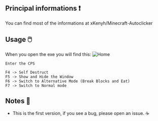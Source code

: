 ## Principal informations ❗
<p>You can find most of the informations at <a href="https://github.com/xKenyh/Minecraft-Autoclicker"style="text-decoration: none">xKenyh/Minecraft-Autoclicker</a></p>
  
## Usage 🖱️
When you open the exe you will find this:
<img src="https://github.com/uranxo07/Minecraft-Autoclicker-To-Bypassing-MATB/blob/main/Images/home.png" alt="Home">

```
Enter the CPS

F4 -> Self Destruct
F5 -> Show and Hide the Window
F6 -> Switch to Alternative Mode (Break Blocks and Eat)
F7 -> Switch to Normal mode
```
  
## Notes 📝
* This is the first version, if you see a bug, please open an issue. ☕ 
